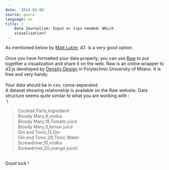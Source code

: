 ```yaml
---
date: '2014-02-06'
source: quora
language: en
title: |
    Data Journalism: Input or tips needed: Which
    visualization?
---
```


As mentioned below by [Matt Lutze](http://quora.com/profile/Matt-Lutze),
d3  is a very good option.\
\
Once you have formatted your data properly, you can use
[Raw](http://raw.densitydesign.org/) to put together a visualization and
share it on the web. Raw is an online wrapper to d3.js developed by
[Density Design](http://www.densitydesign.org/) in Polytechnic
University of Milano. It is free and very handy.\
\
Your data should be in csv, coma-separated.\
A dataset showing relationship is available on the Raw website. Data
structure seems quite similar to what you are working with :\
 \

> Cocktail,Parts,Ingredient\
> Bloody Mary,9,vodka\
> Bloody Mary,18,Tomato juice\
> Bloody Mary,3,lemon juice\
> Gin and Tonic,12,Gin\
> Gin and Tonic,29,Tonic Water\
> Screwdriver,10,vodka\
> Screwdriver,20,orange juice\

\
Good luck !
